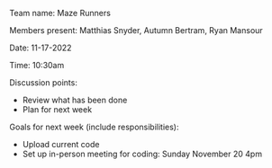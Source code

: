 Team name: Maze Runners

Members present: Matthias Snyder, Autumn Bertram, Ryan Mansour

Date: 11-17-2022

Time: 10:30am

Discussion points:

- Review what has been done
- Plan for next week


Goals for next week (include responsibilities):

- Upload current code
- Set up in-person meeting for coding: Sunday November 20 4pm
